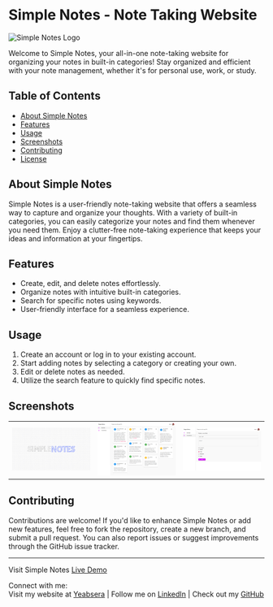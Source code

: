 # Simple Notes - Note Taking Website

![Simple Notes Logo](https://github.com/Yab1/Simple-Notes/blob/main/public/favicon.ico)

Welcome to Simple Notes, your all-in-one note-taking website for organizing your notes in built-in categories! Stay organized and efficient with your note management, whether it's for personal use, work, or study.

## Table of Contents

- [About Simple Notes](#about-simple-notes)
- [Features](#features)
- [Usage](#usage)
- [Screenshots](#screenshots)
- [Contributing](#contributing)
- [License](#license)

## About Simple Notes

Simple Notes is a user-friendly note-taking website that offers a seamless way to capture and organize your thoughts. With a variety of built-in categories, you can easily categorize your notes and find them whenever you need them. Enjoy a clutter-free note-taking experience that keeps your ideas and information at your fingertips.

## Features

- Create, edit, and delete notes effortlessly.
- Organize notes with intuitive built-in categories.
- Search for specific notes using keywords.
- User-friendly interface for a seamless experience.

## Usage

1. Create an account or log in to your existing account.
2. Start adding notes by selecting a category or creating your own.
3. Edit or delete notes as needed.
4. Utilize the search feature to quickly find specific notes.

## Screenshots

<table>
  <tr>
    <td><img src="https://github.com/Yab1/Simple-Notes/blob/main/src/assets/screenshot1.png" alt="Screenshot 1" width="400"/></td>
    <td><img src="https://github.com/Yab1/Simple-Notes/blob/main/src/assets/screenshot2.png" alt="Screenshot 2" width="400"/></td>
    <td><img src="https://github.com/Yab1/Simple-Notes/blob/main/src/assets/screenshot3.png" alt="Screenshot 2" width="400"/></td>
  </tr>
</table>

## Contributing

Contributions are welcome! If you'd like to enhance Simple Notes or add new features, feel free to fork the repository, create a new branch, and submit a pull request. You can also report issues or suggest improvements through the GitHub issue tracker.

---

Visit Simple Notes [Live Demo](https://simple-notes-omega.vercel.app/)  

Connect with me:  
Visit my website at [Yeabsera](https://yeabsera-girxkocyp-yab1.vercel.app) | Follow me on [LinkedIn](https://www.linkedin.com/in/yeabsera-lisanework-7570981ba/) | Check out my [GitHub](https://github.com/Yab1)
